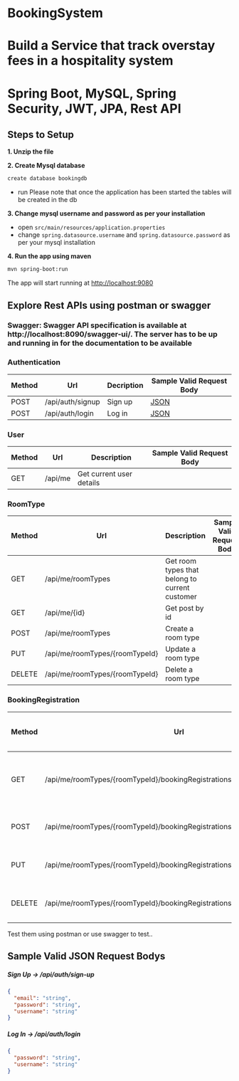 # BookingSystem

# Build a Service that track overstay fees in a hospitality system

# Spring Boot, MySQL, Spring Security, JWT, JPA, Rest API

## Steps to Setup


**1. Unzip the file**


**2. Create Mysql database**
```bash
create database bookingdb
```
- run Please note that once the application has been started the tables will be created in the db

**3. Change mysql username and password as per your installation**

+ open `src/main/resources/application.properties`
+ change `spring.datasource.username` and `spring.datasource.password` as per your mysql installation

**4. Run the app using maven**

```bash
mvn spring-boot:run
```
The app will start running at <http://localhost:9080>

## Explore Rest APIs using postman or swagger

### Swagger:  Swagger API specification is available at http://localhost:8090/swagger-ui/. The server has to be up and running in for the documentation to be available


### Authentication

| Method | Url | Decription | Sample Valid Request Body | 
| ------ | --- | ---------- | --------------------------- |
| POST   | /api/auth/signup | Sign up | [JSON](#sign-up) |
| POST   | /api/auth/login | Log in | [JSON](#login) |

### User

| Method | Url | Description | Sample Valid Request Body |
| ------ | --- | ----------- | ------------------------- |
| GET    | /api/me | Get current user details | |


### RoomType

| Method | Url | Description | Sample Valid Request Body |
| ------ | --- | ----------- | ------------------------- |
| GET    | /api/me/roomTypes | Get room types that belong to current customer | |
| GET    | /api/me/{id} | Get post by id | |
| POST   | /api/me/roomTypes | Create a room type |
| PUT    | /api/me/roomTypes/{roomTypeId} | Update a room type |
| DELETE | /api/me/roomTypes/{roomTypeId} | Delete a room type | |

### BookingRegistration

| Method | Url | Description | Sample Valid Request Body |
| ------ | --- | ----------- | ------------------------- |
| GET    | /api/me/roomTypes/{roomTypeId}/bookingRegistrations/{bookingRegistrationId} | Get the booking registration details of current user | |
| POST   | /api/me/roomTypes/{roomTypeId}/bookingRegistrations | Create new registration for current user | [JSON](#commentcreate) |
| PUT    | /api/me/roomTypes/{roomTypeId}/bookingRegistrations/{bookingRegistrationId} | update registration for current user |
| DELETE | /api/me/roomTypes/{roomTypeId}/bookingRegistrations/{bookingRegistrationId} | Delete registration for current user | |



Test them using postman or use swagger to test..

## Sample Valid JSON Request Bodys

##### Sign Up -> /api/auth/sign-up
```json
{
  "email": "string",
  "password": "string",
  "username": "string"
}
```

##### Log In -> /api/auth/login
```json
{
  "password": "string",
  "username": "string"
}
```

